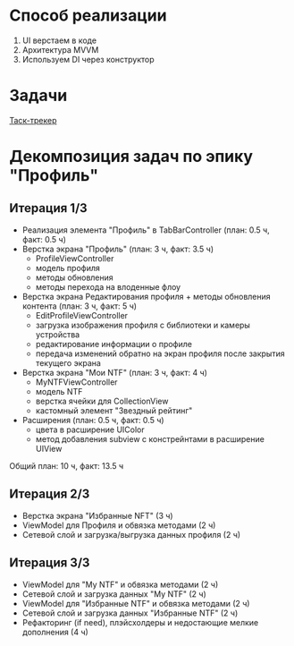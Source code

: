 # Способ реализации

1. UI верстаем в коде
2. Архитектура MVVM
3. Используем DI через конструктор

# Задачи

[Таск-трекер](https://github.com/users/kover/projects/3/views/1)

#  Декомпозиция задач по эпику "Профиль"

## Итерация 1/3

- Реализация элемента "Профиль" в TabBarController (план: 0.5 ч, факт: 0.5 ч)
- Верстка экрана "Профиль" (план: 3 ч, факт: 3.5 ч)
    - ProfileViewController
    - модель профиля
    - методы обновления
    - методы перехода на влоденные флоу
- Верстка экрана Редактирования профиля + методы обновления контента (план: 3 ч, факт: 5 ч)
    - EditProfileViewController
    - загрузка изображения профиля с библиотеки и камеры устройства
    - редактирование информации о профиле
    - передача изменений обратно на экран профиля после закрытия текущего экрана
- Верстка экрана "Мои NTF" (план: 3 ч, факт: 4 ч)
    - MyNTFViewController
    - модель NTF
    - верстка ячейки для CollectionView
    - кастомный элемент "Звездный рейтинг"
- Расширения (план: 0.5 ч, факт: 0.5 ч)
    - цвета в расширение UIColor
    - метод добавления subview с констрейнтами в расширение UIView
 
 Общий план: 10 ч, факт: 13.5 ч
 
## Итерация 2/3

- Верстка экрана "Избранные NFT" (3 ч)
- ViewModel для Профиля и обвязка методами (2 ч)
- Сетевой слой и загрузка/выгрузка данных профиля (2 ч)

## Итерация 3/3
- ViewModel для "My NTF" и обвязка методами (2 ч)
- Сетевой слой и загрузка данных "My NTF" (2 ч)
- ViewModel для "Избранные NTF" и обвязка методами (2 ч)
- Сетевой слой и загрузка данных "Избранные NTF" (2 ч)
- Рефакторинг (if need), плэйсхолдеры и недостающие мелкие дополнения (4 ч)




